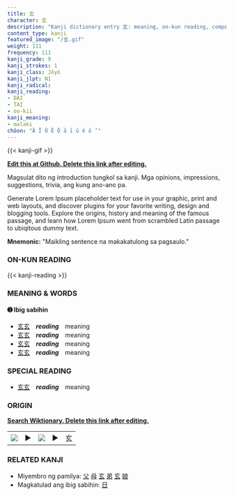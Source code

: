 ```yaml
---
title: 玄
character: 玄
description: "Kanji dictionary entry 玄: meaning, on-kun reading, compounds, origin, related kanji"
content_type: kanji
featured_image: "/玄.gif"
weight: 111
frequency: 111
kanji_grade: 9
kanji_strokes: 1
kanji_class: Jōyō
kanji_jlpt: N1
kanji_radical: 
kanji_reading: 
- DAI
- TAI
- oo-kii
kanji_meaning:
- malaki
chōon: "Ā Ī Ū Ē Ō ā ī ū ē ō ’"
---
```

[//]: # (Don't edit the line below. Kanji animated GIF code is automatically generated.)
{{< kanji-gif >}}

[//]: # (Edit below this line.)

**[Edit this at Github. Delete this link after editing.](https://github.com/tim0g/tim/tree/main/content/kanji/玄/index.md)**

Magsulat dito ng introduction tungkol sa kanji. Mga opinions, impressions, suggestions, trivia, ang kung ano-ano pa.

Generate Lorem Ipsum placeholder text for use in your graphic, print and web layouts, and discover plugins for your favorite writing, design and blogging tools. Explore the origins, history and meaning of the famous passage, and learn how Lorem Ipsum went from scrambled Latin passage to ubiqitous dummy text.
 
**Mnemonic:** "Maikling sentence na makakatulong sa pagsaulo."

### ON-KUN READING

[//]: # (Don't edit the line below. ON-KUN READING code is automatically generated.)
{{< kanji-reading >}}

### MEANING & WORDS

#### ➊ **Ibig sabihin**
  - [玄](../玄)[玄](../玄)　***reading***　meaning
  - [玄](../玄)[玄](../玄)　***reading***　meaning
  - [玄](../玄)[玄](../玄)　***reading***　meaning
  - [玄](../玄)[玄](../玄)　***reading***　meaning

### SPECIAL READING
  - [玄](../玄)[玄](../玄)　***reading***　meaning

### ORIGIN

**[Search Wiktionary. Delete this link after editing.](https://wiktionary.org/wiki/玄)**
<table class="kanji-table"><tr><td>
<img src="60px-玄-bronze.svg.png">
</td><td>▶</td><td>
<img src="60px-玄-oracle.svg.png">
</td><td>▶</td>
<td class="kanji-origin">玄</td>
</tr></table>

### RELATED KANJI
- Miyembro ng pamilya: [父](../父) [母](../母) [玄](../玄) [弟](../弟) [玄](../玄) [娘](../娘)
- Magkatulad ang ibig sabihin: [日](../日)
